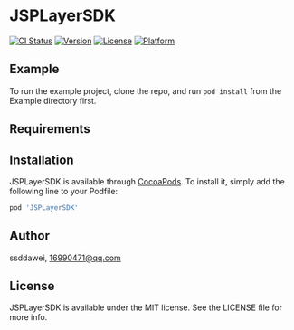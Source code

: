 # JSPLayerSDK

[![CI Status](https://img.shields.io/travis/ssddawei/JSPLayerSDK.svg?style=flat)](https://travis-ci.org/ssddawei/JSPLayerSDK)
[![Version](https://img.shields.io/cocoapods/v/JSPLayerSDK.svg?style=flat)](https://cocoapods.org/pods/JSPLayerSDK)
[![License](https://img.shields.io/cocoapods/l/JSPLayerSDK.svg?style=flat)](https://cocoapods.org/pods/JSPLayerSDK)
[![Platform](https://img.shields.io/cocoapods/p/JSPLayerSDK.svg?style=flat)](https://cocoapods.org/pods/JSPLayerSDK)

## Example

To run the example project, clone the repo, and run `pod install` from the Example directory first.

## Requirements

## Installation

JSPLayerSDK is available through [CocoaPods](https://cocoapods.org). To install
it, simply add the following line to your Podfile:

```ruby
pod 'JSPLayerSDK'
```

## Author

ssddawei, 16990471@qq.com

## License

JSPLayerSDK is available under the MIT license. See the LICENSE file for more info.
